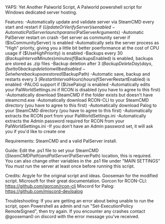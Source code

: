 YAPS: Yet Another Palworld Script,
A Palworld powershell script for Windows dedicated server hosting.

Features:
-Automatically update and validate server via SteamCMD every start and restart if ($UpdateOrVerifyServer) is enabled
-Automatic PalServer launch params ($PalServerArguments)
-Automatic PalServer restart on crash
-Set server as community server if ($IsCommunityServer) is enabled
-Automatically sets the server process as "High" priority, giving you a little bit better poerformance at the cost of CPU usage if ($UseHighPriority) is enabled
-Backups every 30 ($BackupIntervalMinutes) minutes if ($BackupsEnabled) is enabled, backups are stored as .zip files
-Backup deletion after 3 ($BackupDeleteDay) days, if set to 0 backup deletion will be disabled
-Set where backups are stored ($BackupPath)
-Automatic save, backup and restarts every 3 ($RestartIntervalHours) hours if ($ServerRestartEnabled) is enabled
-PALOG support if ($UsePalog) is enabled
-Automatically edits your PalWorldSettings.ini if RCON is disabled (you have to agree to this first)
-Automatically download SteamCMD if the folder exists but doesn't have steamcmd.exe
-Automatically download RCON-CLI to your SteamCMD directory (you have to agree to this first)
-Automatically download Palog to your SteamCMD directory (you have to agree to this first)
-Automatically extracts the RCON port from your PalWorldSettings.ini
-Automatically extracts the Admin password required for RCON from your PalWorldSettings.ini
-If you don't have an Admin password set, it will ask you if you'd like to create one

Requirements: SteamCMD and a valid PalServer install.

Guide: Edit the .ps1 file to set your SteamCMD ($SteamCMDPath) and PalServer ($PalServerPath) location, this is required.
       You can also change other variables in the .ps1 file under "MAIN SETTINGS"
       You must run the server at least once before running this script.

Credits: Argyle for the original script and ideas. 
	 Gooseman for the modified script.
	 Microsoft for their great documentation.
         Gorcon for RCON-CLI: https://github.com/gorcon/rcon-cli
         Miscord for Palog: https://github.com/miscord-dev/palog

Troubleshooting: If you are getting an error about being unable to run the script, open Powershell as admin and run "Set-ExecutionPolicy RemoteSigned", then try again.
		 If you encounter any crashes contact @gooseman0 on discord with the error message you've received.